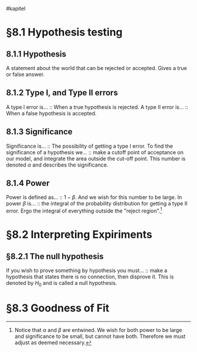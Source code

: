 #kapitel 
# §8.1 Hypothesis testing
## 8.1.1 Hypothesis
A statement about the world that can be rejected or accepted. Gives a true or false answer.
## 8.1.2 Type I, and Type II errors
A type I error is... :: When a true hypothesis is rejected.
A type II error is... :: When a false hypothesis is accepted.
## 8.1.3 Significance
Significance is... :: The possibility of getting a type I error.
To find the significance of a hypothesis we... :: make a cutoff point of acceptance on our model, and integrate the area outside the cut-off point. This number is denoted $\alpha$ and describes the significance.

## 8.1.4 Power
Power is defined as... :: $1-\beta$. And we wish for this number to be large. 
In power $\beta$ is... :: the integral of the probability distribution for getting a type II error. Ergo the integral of everything outside the "reject region".[^1]

# §8.2 Interpreting Expiriments
## §8.2.1 The null hypothesis
If you wish to prove something by hypothesis you must... :: make a hypothesis that states there is no connection, then disprove it. This is denoted by $H_0$ and is called a null hypothesis.

# §8.3 Goodness of Fit


[^1]: Notice that $\alpha$ and $\beta$ are entwined. We wish for both power to be large and significance to be small, but cannot have both. Therefore we must adjust as deemed necessary.